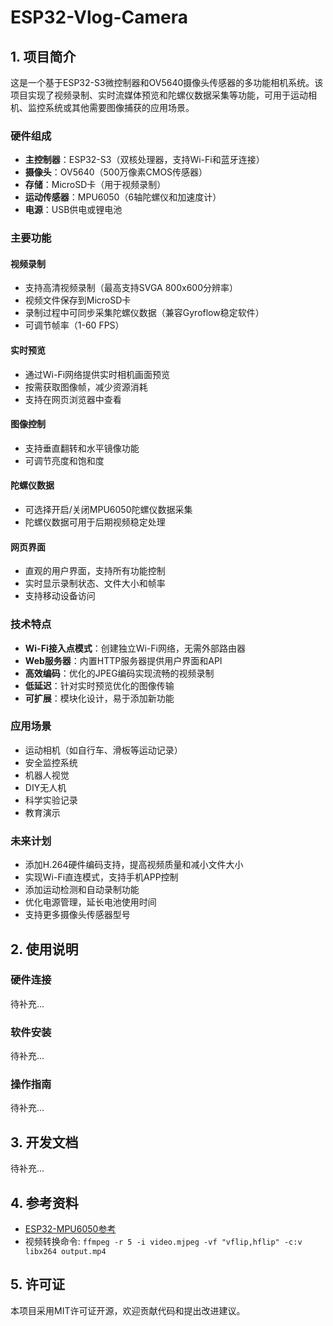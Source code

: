 # ESP32-Vlog-Camera

## 1. 项目简介

这是一个基于ESP32-S3微控制器和OV5640摄像头传感器的多功能相机系统。该项目实现了视频录制、实时流媒体预览和陀螺仪数据采集等功能，可用于运动相机、监控系统或其他需要图像捕获的应用场景。

### 硬件组成

- **主控制器**：ESP32-S3（双核处理器，支持Wi-Fi和蓝牙连接）
- **摄像头**：OV5640（500万像素CMOS传感器）
- **存储**：MicroSD卡（用于视频录制）
- **运动传感器**：MPU6050（6轴陀螺仪和加速度计）
- **电源**：USB供电或锂电池

### 主要功能

#### 视频录制
- 支持高清视频录制（最高支持SVGA 800x600分辨率）
- 视频文件保存到MicroSD卡
- 录制过程中可同步采集陀螺仪数据（兼容Gyroflow稳定软件）
- 可调节帧率（1-60 FPS）

#### 实时预览
- 通过Wi-Fi网络提供实时相机画面预览
- 按需获取图像帧，减少资源消耗
- 支持在网页浏览器中查看

#### 图像控制
- 支持垂直翻转和水平镜像功能
- 可调节亮度和饱和度

#### 陀螺仪数据
- 可选择开启/关闭MPU6050陀螺仪数据采集
- 陀螺仪数据可用于后期视频稳定处理

#### 网页界面
- 直观的用户界面，支持所有功能控制
- 实时显示录制状态、文件大小和帧率
- 支持移动设备访问

### 技术特点

- **Wi-Fi接入点模式**：创建独立Wi-Fi网络，无需外部路由器
- **Web服务器**：内置HTTP服务器提供用户界面和API
- **高效编码**：优化的JPEG编码实现流畅的视频录制
- **低延迟**：针对实时预览优化的图像传输
- **可扩展**：模块化设计，易于添加新功能

### 应用场景

- 运动相机（如自行车、滑板等运动记录）
- 安全监控系统
- 机器人视觉
- DIY无人机
- 科学实验记录
- 教育演示

### 未来计划

- 添加H.264硬件编码支持，提高视频质量和减小文件大小
- 实现Wi-Fi直连模式，支持手机APP控制
- 添加运动检测和自动录制功能
- 优化电源管理，延长电池使用时间
- 支持更多摄像头传感器型号

## 2. 使用说明

### 硬件连接

待补充...

### 软件安装

待补充...

### 操作指南

待补充...

## 3. 开发文档

待补充...

## 4. 参考资料

- [ESP32-MPU6050参考](https://randomnerdtutorials.com/esp32-mpu-6050-accelerometer-gyroscope-arduino/)
- 视频转换命令: `ffmpeg -r 5 -i video.mjpeg -vf "vflip,hflip" -c:v libx264 output.mp4`

## 5. 许可证

本项目采用MIT许可证开源，欢迎贡献代码和提出改进建议。

<!-- git submodule add https://github.com/14790897/ESP32-Vlog-Camera.git ESP32-Vlog-Camera -->

